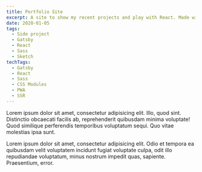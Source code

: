 ```yaml
---
title: Portfolio Site
excerpt: A site to show my recent projects and play with React. Made with Gatsby and deployed in 27s with Now :)
date: 2020-01-05
tags:
  - Side project
  - Gatsby
  - React
  - Sass
  - Sketch
techTags:
  - Gatsby
  - React
  - Sass
  - CSS Modules
  - PWA
  - SSR
---
```


Lorem ipsum dolor sit amet, consectetur adipisicing elit. Illo, quod sint. Distinctio obcaecati facilis ab, reprehenderit quibusdam minima voluptate! Quod similique perferendis temporibus voluptatum sequi. Quo vitae molestias ipsa sunt.

Lorem ipsum dolor sit amet, consectetur adipisicing elit. Odio et tempora ea quibusdam velit voluptatem incidunt fugiat voluptate culpa, odit illo repudiandae voluptatum, minus nostrum impedit quas, sapiente. Praesentium, error.
